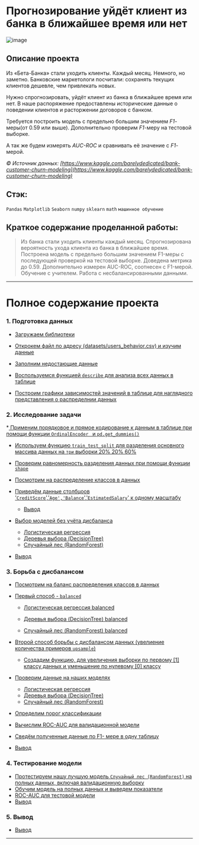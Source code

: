 # Прогнозирование уйдёт клиент из банка в ближайшее время или нет
![image](https://user-images.githubusercontent.com/76148212/122680393-9319c900-d1f7-11eb-968e-580fc50f5fc8.png)

## Описание проекта
Из «Бета-Банка» стали уходить клиенты. Каждый месяц. Немного, но заметно. Банковские маркетологи посчитали: сохранять текущих клиентов дешевле, чем привлекать новых.

Нужно спрогнозировать, уйдёт клиент из банка в ближайшее время или нет. В наше распоряжение предоставлены исторические данные о поведении клиентов и расторжении договоров с банком. 

Требуется построить модель с предельно большим значением *F1*-меры(от 0.59 или выше). Дополнительно проверим *F1*-меру на тестовой выборке.

А так же будем измерять *AUC-ROC* и сравнивать её значение с *F1*-мерой.

   *© Источник данных: [https://www.kaggle.com/barelydedicated/bank-customer-churn-modeling](https://www.kaggle.com/barelydedicated/bank-customer-churn-modeling)* 
## Стэк:
`Pandas`
`Matplotlib`
`Seaborn`
`numpy`
`sklearn`
`math`
`машинное обучение`

## Краткое содержание проделанной работы:<br>
>Из банка стали уходить клиенты каждый месяц. 
Спрогнозирована вероятность ухода клиента из банка в ближайшее время.
Построена модель с предельно большим значением F1-меры с последующей проверкой на тестовой выборке. Доведена метрика до 0.59. 
Дополнительно измерен AUC-ROC, соотнесен с F1-мерой.
Обучение с учителем. Работа с несбалансированными данными.
---
# Полное содержание проекта
<a id='start'></a>

### 1. Подготовка данных
   * <a href='#step_1'> Загружаем библиотеки </a>
   * <a href='#step_1.1'> Открокем файл по адресу (datasets/users_behavior.csv) и изучим данные</a>
   * <a href='#step_1.4'> Заполним недостающие данные </a>
   
   * <a href='#step_1.3'> Воспользуемся функцией `describe` для анализа всех данных в таблице</a>
   * <a href='#step_1.2'>Построим графики зависимостей значений в таблице для наглядного представления о распределнии данных</a>
   
### 2. Исследование задачи
   *<a href='#step_2'> Применим порядковое и прямое кодирование к данным в таблице при помощи функции `OrdinalEncoder ` и `pd.get_dummies()` </a>
   * <a href='#step_2.1.1'> Используем функцию `train_test_split` для разделения основного массива данных на `три` выборки 20% 20% 60% </a>
   * <a href='#step_2.1'> Проверим равномерность разделения данных при помощи функции `shape`</a>
   * <a href='#step_2.2'> Посмотрим на распределение классов в данных </a>

   * <a href='#step_2.3'> Приведём данные столбцоов '`CreditScore`','`Age','Balance`','`EstimatedSalary`' к одному масштабу</a>
       * <a href='#step_2.2.end'> Вывод</a>  
   * <a href='#step_2.4'> Выбор моделей без учёта дисбаланса</a>
       * <a href='#step_2.4'> Логистическая регрессия </a>
       * <a href='#step_2.5'> Деревья выбора (DecisionTree) </a>
       * <a href='#step_2.6'> Случайный лес (RandomForest) </a>              
   * <a href='#step_2.end'> Вывод </a>
   
### 3. Борьба с дисбалансом
   * <a href='#step_3'> Посмотрим на баланс распределения классов в данных</a>
   * <a href='#step_3.1'>Первый способ - `balanced`</a>
       * <a href='#step_3.1'>Логистическая регрессия balanced</a>
       * <a href='#step_3.1.1'>Деревья выбора (DecisionTree) balanced</a>
       
       * <a href='#step_3.2'> Случайный лес (RandomForest) balanced</a>
   * <a href='#step_3.3'> Второй способ борьбы с дисбалансом данных (увелиение количества примеров `upsample`)</a>
       * <a href='#step_3.3'> Создадим функцию, для увеличения выборки по первому [1] классу данных и уменьшение по нулевому [0] классу</a>
   * <a href='#step_3.4'> Проверим данные на наших моделях</a>
       * <a href='#step_3.4'> Логистическая регрессия </a>
       * <a href='#step_3.5'> Деревья выбора (DecisionTree)</a>
       * <a href='#step_3.6'> Случайный лес (RandomForest)</a>
   * <a href='#step_3.6.1'> Определим порог классификации</a>
   * <a href='#step_3.7'> Вычислим ROC-AUC для валидационной модели</a>
   * <a href='#step_3.8'> Сведём полученные данные по F1- мере в одну таблицу</a>

   * <a href='#step_3.end'> Вывод </a>
   
### 4. Тестирование модели
   * <a href='#step_4.1'> Протестируем нашу лучшую модель `Случайный лес (RandomForest)` на полных данных, включая валидационную выборку</a>
   * <a href='#step_4.2'> Обучим модель на полных данных и выведем показатели </a>
   * <a href='#step_4.3'> ROC-AUC для тестовой модели</a>
   * <a href='#step_4.end'> Вывод </a>

### 5. Вывод
   * <a href='#step_5.end'> Вывод </a>
   ---
